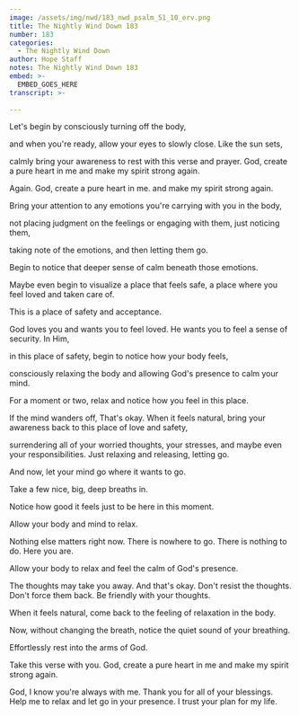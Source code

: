```yaml
---
image: /assets/img/nwd/183_nwd_psalm_51_10_erv.png
title: The Nightly Wind Down 183
number: 183
categories:
  - The Nightly Wind Down
author: Hope Staff
notes: The Nightly Wind Down 183
embed: >-
  EMBED_GOES_HERE
transcript: >-
  
---
```

Let's begin by consciously turning off the body,

and when you're ready, allow your eyes to slowly close. Like the sun sets,

calmly bring your awareness to rest with this verse and prayer. God, create a pure heart in me and make my spirit strong again.

Again. God, create a pure heart in me. and make my spirit strong again.

Bring your attention to any emotions you're carrying with you in the body,

not placing judgment on the feelings or engaging with them, just noticing them,

taking note of the emotions, and then letting them go.

Begin to notice that deeper sense of calm beneath those emotions.

Maybe even begin to visualize a place that feels safe, a place where you feel loved and taken care of.

This is a place of safety and acceptance.

God loves you and wants you to feel loved. He wants you to feel a sense of security. In Him,

in this place of safety, begin to notice how your body feels,

consciously relaxing the body and allowing God's presence to calm your mind.

For a moment or two, relax and notice how you feel in this place.

If the mind wanders off, That's okay. When it feels natural, bring your awareness back to this place of love and safety,

surrendering all of your worried thoughts, your stresses, and maybe even your responsibilities. Just relaxing and releasing, letting go.

And now, let your mind go where it wants to go.

Take a few nice, big, deep breaths in.

Notice how good it feels just to be here in this moment.

Allow your body and mind to relax.

Nothing else matters right now. There is nowhere to go. There is nothing to do. Here you are.

Allow your body to relax and feel the calm of God's presence.

The thoughts may take you away. And that's okay. Don't resist the thoughts. Don't force them back. Be friendly with your thoughts.

When it feels natural, come back to the feeling of relaxation in the body.

Now, without changing the breath, notice the quiet sound of your breathing.

Effortlessly rest into the arms of God.

Take this verse with you. God, create a pure heart in me and make my spirit strong again.

God, I know you're always with me. Thank you for all of your blessings. Help me to relax and let go in your presence. I trust your plan for my life.


